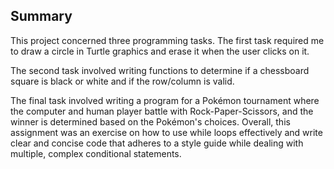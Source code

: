 ## Summary
This project concerned three programming tasks.
The first task required me to draw a circle in Turtle graphics and erase it when the user clicks on it. 

The second task involved writing functions to determine if a chessboard square is black or white and if the row/column is valid. 

The final task involved writing a program for a Pokémon tournament where the computer and human player battle with Rock-Paper-Scissors, and the winner is determined based on the Pokémon's choices. Overall, this assignment was an exercise on how to use while loops effectively and write clear and concise code that adheres to a style guide while dealing with multiple, complex conditional statements. 


